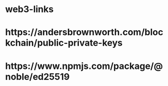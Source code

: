 # web3-links

<h1>https://andersbrownworth.com/blockchain/public-private-keys</h1>
<h1>https://www.npmjs.com/package/@noble/ed25519</h1>
